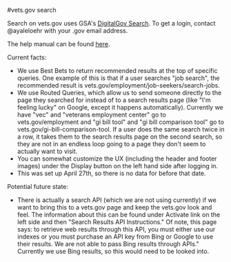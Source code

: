 #vets.gov search

Search on vets.gov uses GSA's [DigitalGov Search](http://search.digitalgov.gov/). To get a login, contact @ayaleloehr with your .gov email address. 

The help manual can be found [here](http://search.digitalgov.gov/manual/).

Current facts:

- We use Best Bets to return recommended results at the top of specific queries. One example of this is that if a user searches "job search", the recommended result is vets.gov/employment/job-seekers/search-jobs.
- We use Routed Queries, which allow us to send someone directly to the page they searched for instead of to a search results page (like "I'm feeling lucky" on Google, except it happens automatically). Currently we have "vec" and "veterans employment center" go to vets.gov/employment and "gi bill tool" and "gi bill comparison tool" go to vets.gov/gi-bill-comparison-tool.  If a user does the same search twice in a row, it takes them to the search results page on the second search, so they are not in an endless loop going to a page they don't seem to actually want to visit. 
- You can somewhat customize the UX (including the header and footer images) under the Display button on the left hand side after logging in. 
- This was set up April 27th, so there is no data for before that date. 

Potential future state:

- There is actually a search API (which we are not using currently) if we want to bring this to a vets.gov page and keep the vets.gov look and feel. The information about this can be found under Activate link on the left side and then "Search Results API Instructions."  Of note, this page says: to retrieve web results through this API, you must either use our indexes or you must purchase an API key from Bing or Google to use their results. We are not able to pass Bing results through APIs."  Currently we use Bing results, so this would need to be looked into. 
